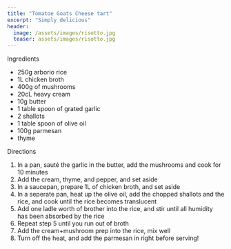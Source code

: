 ```yaml
---
title: "Tomatoe Goats Cheese tart"
excerpt: "Simply delicious"
header:
  image: /assets/images/risotto.jpg
  teaser: assets/images/risotto.jpg
---
```

Ingredients

* 250g arborio rice
* 1L chicken broth 
* 400g of mushrooms  
* 20cL heavy cream 
* 10g butter
* 1 table spoon of grated garlic 
* 2 shallots 
* 1 table spoon of olive oil 
* 100g parmesan 
* thyme 

Directions

1. In a pan, sauté the garlic in the butter, add the mushrooms and cook for 10 minutes 
2. Add the cream, thyme, and pepper, and set aside 
3. In a saucepan, prepare 1L of chicken broth, and set aside 
4. In a seperate pan, heat up the olive oil, add the chopped shallots and the rice, and cook until the rice becomes translucent
5. Add one ladle worth of brother into the rice, and stir until all humidity has been absorbed by the rice
6. Repeat step 5 until you run out of broth 
7. Add the cream+mushroom prep into the rice, mix well
8. Turn off the heat, and add the parmesan in right before serving! 
